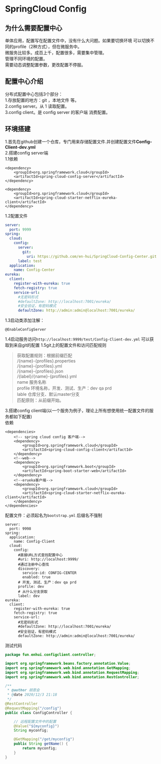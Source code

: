 # SpringCloud Config

## 为什么需要配置中心

单体应用，配置写在配置文件中，没有什么大问题。如果要切换环境 可以切换不同的profile（2种方式），但在微服务中。   
微服务比较多。成百上千，配置很多，需要集中管理。   
管理不同环境的配置。   
需要动态调整配置参数，更改配置不停服。   

## 配置中心介绍

分布式配置中心包括3个部分：   
1.存放配置的地方：git ，本地文件 等。   
2.config server。从 1 读取配置。   
3.config client。是 config server 的客户端 消费配置。   

## 环境搭建

1.首先在github创建一个仓库，专门用来存储配置文件.并创建配置文件**Config-Client-dev.yml**    
2.搭建config server端   
1.1依赖
```
<dependency>
    <groupId>org.springframework.cloud</groupId>
    <artifactId>spring-cloud-config-server</artifactId>
</dependency>

<dependency>
    <groupId>org.springframework.cloud</groupId>
    <artifactId>spring-cloud-starter-netflix-eureka-client</artifactId>
</dependency>
```
1.2配置文件
```yaml
server:
  port: 9999
spring:
  cloud:
    config:
      server:
        git:
          uri: https://github.com/en-hui/SpringCloud-Config-Center.git
      label: test
  application:
    name: Config-Center
eureka:
  client:
    register-with-eureka: true
    fetch-registry: true
    service-url:
      #无密码形式
      #defaultZone: http://localhost:7001/eureka/
      #安全验证，有密码模式
      defaultZone: http://admin:admin@localhost:7001/eureka/

```
1.3启动类添加注解：   
```
@EnableConfigServer
```
1.4启动服务访问```http://localhost:9999/test/Config-Client-dev.yml``` 可以获取到来自git的配置
1.5git上的配置文件和访问匹配规则
> 获取配置规则：根据前缀匹配   
  /{name}-{profiles}.properties   
  /{name}-{profiles}.yml   
  /{name}-{profiles}.json   
  /{label}/{name}-{profiles}.yml   
  name 服务名称   
  profile 环境名称，开发、测试、生产：dev qa prd    
  lable 仓库分支、默认master分支   
  匹配原则：从前缀开始。   


3.搭建config client端(以一个服务为例子，理论上所有想使用统一配置文件的服务都如下配置)   
依赖
```
<dependencies>
    <!-- spring cloud config 客户端-->
    <dependency>
        <groupId>org.springframework.cloud</groupId>
        <artifactId>spring-cloud-config-client</artifactId>
    </dependency>
    <!--web-->
    <dependency>
        <groupId>org.springframework.boot</groupId>
        <artifactId>spring-boot-starter-web</artifactId>
    </dependency>
    <!--erueka客户端-->
    <dependency>
        <groupId>org.springframework.cloud</groupId>
        <artifactId>spring-cloud-starter-netflix-eureka-client</artifactId>
    </dependency>
</dependencies>
```
配置文件：必须起名为``` bootstrap.yml ``` 后缀名不强制
```
server:
  port: 9998
spring:
  application:
    name: Config-Client
  cloud:
    config:
      #直接URL方式查找配置中心
      #uri: http://localhost:9999/
      #通过注册中心查找
      discovery:
        service-id: CONFIG-CENTER
        enabled: true
      # 开发、测试、生产：dev qa prd
      profile: dev
      # 从什么分支获取
      label: dev
eureka:
  client:
    register-with-eureka: true
    fetch-registry: true
    service-url:
      #无密码形式
      #defaultZone: http://localhost:7001/eureka/
      #安全验证，有密码模式
      defaultZone: http://admin:admin@localhost:7001/eureka/
```
测试代码
```java
package fun.enhui.configclient.controller;

import org.springframework.beans.factory.annotation.Value;
import org.springframework.web.bind.annotation.GetMapping;
import org.springframework.web.bind.annotation.RequestMapping;
import org.springframework.web.bind.annotation.RestController;

/**
 * @author 胡恩会
 * @date 2020/12/3 21:18
 */
@RestController
@RequestMapping("/config")
public class ConfigController {

    // 远程配置文件中的配置
    @Value("${myconfig}")
    String myconfig;

    @GetMapping("/get/myconfig")
    public String getName() {
        return myconfig;
    }
}

```

